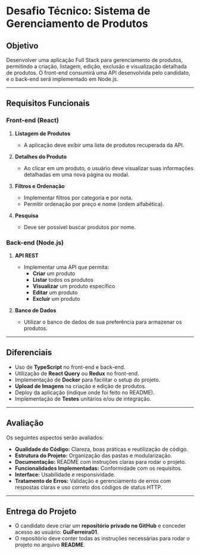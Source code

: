 # **Desafio Técnico: Sistema de Gerenciamento de Produtos**

## **Objetivo**  
Desenvolver uma aplicação Full Stack para gerenciamento de produtos, permitindo a criação, listagem, edição, exclusão e visualização detalhada de produtos. O front-end consumirá uma API desenvolvida pelo candidato, e o back-end será implementado em Node.js.

---

## **Requisitos Funcionais**

### **Front-end (React)**

1. **Listagem de Produtos**  
   - A aplicação deve exibir uma lista de produtos recuperada da API.

2. **Detalhes do Produto**  
   - Ao clicar em um produto, o usuário deve visualizar suas informações detalhadas em uma nova página ou modal.

3. **Filtros e Ordenação**  
   - Implementar filtros por categoria e por nota.  
   - Permitir ordenação por preço e nome (ordem alfabética).

4. **Pesquisa**  
   - Deve ser possível buscar produtos por nome.

### **Back-end (Node.js)**

1. **API REST**  
   - Implementar uma API que permita:  
     - **Criar** um produto  
     - **Listar** todos os produtos  
     - **Visualizar** um produto específico  
     - **Editar** um produto  
     - **Excluir** um produto

2. **Banco de Dados**  
   - Utilizar o banco de dados de sua preferência para armazenar os produtos.

---

## **Diferenciais**

- Uso de **TypeScript** no front-end e back-end.  
- Utilização de **React Query** ou **Redux** no front-end.  
- Implementação de **Docker** para facilitar o setup do projeto.  
- **Upload de Imagens** na criação e edição de produtos.  
- Deploy da aplicação (indique onde foi feito no README).  
- Implementação de **Testes** unitários e/ou de integração.  

---

## **Avaliação**

Os seguintes aspectos serão avaliados:

- **Qualidade do Código:** Clareza, boas práticas e reutilização de código.  
- **Estrutura do Projeto:** Organização das pastas e modularização.  
- **Documentação:** README com instruções claras para rodar o projeto.  
- **Funcionalidades Implementadas:** Conformidade com os requisitos.  
- **Interface:** Usabilidade e responsividade.  
- **Tratamento de Erros:** Validação e gerenciamento de erros com respostas claras e uso correto dos códigos de status HTTP.  

---

## **Entrega do Projeto**

- O candidato deve criar um **repositório privado no GitHub** e conceder acesso ao usuário: **GuiFerreira01**.
- O repositório deve conter todas as instruções necessárias para rodar o projeto no arquivo **README**.
